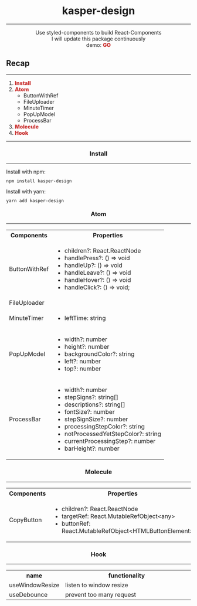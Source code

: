 <h1><center>kasper-design</center></h1>
<hr />
<center>Use styled-components to build React-Components</center>
<center>I will update this package continuously</center>
<center>demo: 
<a href="https://neko12377.github.io/kasper-design/?path=/story/components-buttonwithref--basic" style="color: #cb3837; text-decoration: none; font-weight: 900">
GO</a> 
</center>
<h2>Recap</h2>
<hr />
<ol start="1">
<li><a href="#install" style="color: #cb3837; text-decoration: none; font-weight: 900">Install</a></li>
<li><a href="#atom" style="color: #cb3837; text-decoration: none; font-weight: 900">Atom</a>
<ul>
<li>ButtonWithRef</li>
<li>FileUploader</li>
<li>MinuteTimer</li>
<li>PopUpModel</li>
<li>ProcessBar</li>
</ul>
</li>
<li><a href="#molecule" style="color: #cb3837; text-decoration: none; font-weight: 900">Molecule</a></li>
<li><a href="#hook" style="color: #cb3837; text-decoration: none; font-weight: 900">Hook</a></li>
</ol>
<hr />
<h3 id="install"><center>Install</center></h3>
<hr />
<div style="height: 10px">Install with npm:</div>
<br />
<div style="height: 10px">
<code>npm install kasper-design</code>
</div>
<br />
<div style="height: 10px">Install with yarn:</div>
<br />
<div style="height: 10px">
<code>yarn add kasper-design</code>
</div>
<h3 id="atom"><center>Atom</center></h3>
<hr />
<table>
<tr>
<th>Components</th>
<th>Properties</th>
</tr>
<tr>
<td>ButtonWithRef</td>
<td>
<ul>
<li>children?: React.ReactNode</li>
<li>handlePress?: () => void</li>
<li>handleUp?: () => void</li>
<li>handleLeave?: () => void</li>
<li>handleHover?: () => void</li>
<li>handleClick?: () => void;</li>
</ul>
</td>
</tr>
<tr>
<td>FileUploader</td>
<td></td>
</tr>
<tr>
<td>MinuteTimer</td>
<td>
<ul>
<li>leftTime: string</li>
</ul>
</td>
</tr>
<tr>
<td>PopUpModel</td>
<td>
<ul>
<li>width?: number</li>
<li>height?: number</li>
<li>backgroundColor?: string</li>
<li>left?: number</li>
<li>top?: number</li>
</ul>
</td>
</tr>
<tr>
<td>ProcessBar</td>
<td>
<ul>
<li>width?: number</li>
<li>stepSigns?: string[]</li>
<li>descriptions?: string[]</li>
<li>fontSize?: number</li>
<li>stepSignSize?: number</li>
<li>processingStepColor?: string</li>
<li>notProcessedYetStepColor?: string</li>
<li>currentProcessingStep?: number</li>
<li>barHeight?: number</li>
</ul>
</td>
</tr>
</table>
<h3 id="molecule"><center>Molecule</center></h3>
<hr />
<table>
<tr>
<th>Components</th>
<th>Properties</th>
</tr>
<tr>
<td>CopyButton</td>
<td>
<ul>
<li>children?: React.ReactNode</li>
<li>targetRef: React.MutableRefObject&#60any&#62</li>
<li>buttonRef: React.MutableRefObject&#60HTMLButtonElement&#62</li>
</ul>
</td>
</tr>
</table>
<h3 id="hook"><center>Hook</center></h3>
<hr />
<table style="width: 100%">
<tr style="width: 100%">
<th style="width: 30%">name</th>
<th style="width: 70%">functionality</th>
</tr>
<tr>
<td>useWindowResize</td>
<td>listen to window resize</td>
</tr>
<tr>
<td>useDebounce</td>
<td>prevent too many request</td>
</tr>
</table>